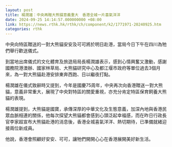 ```yaml
---
layout: post
title: 楊潤雄：中央再贈大熊貓意義重大　香港全城一片喜氣洋洋
date: 2024-09-25 14:14:57.000000000 +08:00
link: https://news.rthk.hk/rthk/ch/component/k2/1771971-20240925.htm
categories: rthk
---
```


中央向特區贈送的一對大熊貓安安及可可將於明日赴港，當局今日下午在四川為牠們舉行歡送儀式。

到當地出席儀式的文化體育及旅遊局局長楊潤雄表示，感到心情興奮又激動，感謝國務院港澳辦、國家林草局、大熊貓研究中心及都江堰市政府等單位過去3個月來，為一對大熊貓赴港安排東奔西跑、日以繼夜打點。

楊潤雄在儀式致辭時又提到，今年是國慶75周年，中央再次向香港贈送一對大熊貓，意義非常重大，展現了中央對特區的關愛重視，亦充分肯定特區保育飼養大熊貓的表現。

楊潤雄提到，大熊貓是國寶，承傳深厚的中華文化及生態意義，加深內地與香港民眾血脈相連的關係，他每次探望大熊貓都會感到心頭泛起幸福感，而在昨日行政長官李家超宣布大熊貓赴港的消息後，香港全城喜氣洋洋、熱切期待，已準備就緒迎接兩位新成員。

他說，香港會照顧好安安、可可，讓牠們開開心心在香港展開美好新生活。
